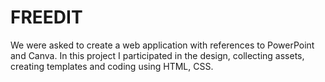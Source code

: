 # FREEDIT
We were asked to create a web application with references to PowerPoint and Canva. In this project I participated in the design, collecting assets, creating templates and coding using HTML, CSS.
